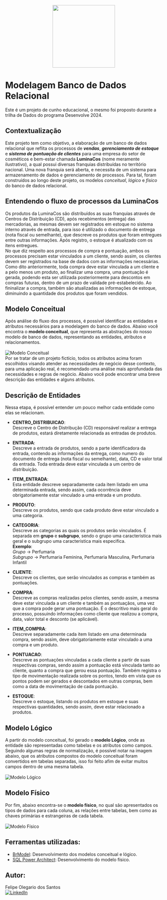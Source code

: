 <p align="center">
  <img src=https://github.com/olegariofelipe/Database_modeling_PostgreSQL/assets/112784578/f13f8b25-ff33-4f0f-884b-9d98d966b4a1
    width=200 heigth=200
</p>

# Modelagem Banco de Dados Relacional

Este é um projeto de cunho educacional, o mesmo foi proposto durante a trilha de Dados do programa Desenvolve 2024.

## Contextualização

Este projeto tem como objetivo, a elaboração de um banco de dados relacional que reflita os processos de ***vendas***, ***gerenciamento de estoque*** e ***sistema de pontuação de clientes*** para uma empresa do setor de cosméticos e bem-estar chamada **LuminaCos** (nome meramente ilustrativo), a qual possui diversas franquias distribuídas no território nacional. Uma nova franquia será aberta, e necessita de um sistema para armazenamento de dados e gerenciamento de processos. Para tal, foram construídos ao longo deste projeto, os modelos *conceitual*, *lógico* e *físico* do banco de dados relacional.

## Entendendo o fluxo de processos da LuminaCos

Os produtos da LuminaCos são distribuídos as suas franquias através de Centros de Distribuição (CD), após recebimentos (entrega) das mercadorias, as mesmas devem ser registrados em estoque no sistema interno através de entrada, para isso é utilizado o documento de entrega (nota fiscal ou semelhante), que descreve os produtos que foram entregues entre outras informações. Após registro, o estoque é atualizado com os itens entregues.
<br>
No que diz respeito aos processos de compra e pontuação, ambos os processos precisam estar vinculados a um cliente, sendo assim, os clientes devem ser registrados na base de dados com as informações necessárias. Como dito anteriormente, toda compra deve estar vinculada a um cliente e a pelo menos um produto, ao finalizar uma compra, uma pontuação é gerada, podendo esta ser utilizada posteriormente para descontos em compras futuras, dentro de um prazo de validade pré-estabelecido. Ao fininalizar a compra, também são atualizadas as informações de estoque, diminuindo a quantidade dos produtos que foram vendidos.
<br>

## Modelo Conceitual 
Após análise do fluxo dos processos, é possível identificar as entidades e atributos necessários para a modelagem do banco de dados.
Abaixo você encontra o **modelo conceitual**, que representa as abstrações do nosso modelo de banco de dados, representando as entidades, atributos e relacionamentos.<br>
<br>
![Modelo Conceitual](https://github.com/olegariofelipe/Modelagem_BD_Relacional/assets/112784578/39b07b09-0908-41a1-9b8f-fcb0a05ff959)
<br>
Por se tratar de um projeto fictício, todos os atributos acima foram escolhidos visando atender as necessidades de negócio desse contexto, para uma aplicação real, é recomendado uma análise mais aprofundada das necessidades e regras de negócio.
Abaixo você pode encontrar uma breve descrição das entidades e alguns atributos.

## Descrição de Entidades
Nessa etapa, é possível entender um pouco melhor cada entidade como elas se relacionam.<br>

* __CENTRO_DISTRIBUICAO__: <br>
Descreve o Centro de Distribução (CD) responsável realizar a entrega de produtos, estará diretamente relacionada as entradas de produtos.<br>
    
* __ENTRADA__: <br>
Descreve a entrada de produtos, sendo a parte identificadora da entrada, contendo as informações da entrega, como numero do documento de entrega (nota fiscal ou semelhante), data, CD e valor total da entrada. Toda entrada deve estar vinculada a um centro de distribuição.

* __ITEM_ENTRADA__: <br>
Esta entidade descreve separadamente cada item listado em uma determinada entrada, sendo assim, cada ocorrência deve obrigatoriamente estar vinculado a uma entrada e um produto.

* __PRODUTO__:<br>
Descreve os produtos, sendo que cada produto deve estar vinculado a uma categoria.

* __CATEGORIA__:<br>
Descreve as categorias as quais os produtos serão vinculados. É separada em **grupo** e **subgrupo**, sendo o grupo uma caracteristica mais geral e o subgrupo uma caracteristica mais especifica.<br>
__Exemplo__: <br>
_Grupo_ -> Perfumaria<br>
_Subgrupo_ -> Perfumaria Feminina, Perfumaria Masculina, Perfumaria Infantil

* __CLIENTE__:<br>
Descreve os clientes, que serão vinculados as compras e também as pontuações.

* __COMPRA__:<br>
Descreve as compras realizadas pelos clientes, sendo assim, a mesma deve estar vinculada a um cliente e também as pontuaçãos, uma vez que a compra pode gerar uma pontuação. É o descritivo mais geral do processo, possuindo informações como cliente que realizou a compra, data, valor total e desconto (se aplicável).

* __ITEM_COMPRA__:<br>
Descreve separadamente cada item listado em uma determinada compra, sendo assim, deve obrigatoriamente estar vinculado a uma compra e um produto.

* __PONTUACAO__:<br>
Descreve as pontuações vinculadas a cada cliente a partir de suas respectivas compras, sendo assim a pontuação está vinculada tanto ao cliente, quanto a compra que gerou essa pontuação.
Também registra o tipo de movimentação realizada sobre os pontos, tendo em vista que os pontos podem ser gerados e descontados em outras compras, bem como a data de movimentação de cada pontuação.

* __ESTOQUE__:<br>
Descreve o estoque, listando os produtos em estoque e suas respectivas quantidades, sendo assim, deve estar relacionado a produtos.

## Modelo Lógico
A partir do modelo conceitual, foi gerado o __modelo Lógico__, onde as entidade são representadas como tabelas e os atributos como campos. Seguindo algumas regras de normalização, é possível notar na imagem abaixo, que os atributos compostos do modelo conceitual foram convertidos em tabelas separadas, isso foi feito afim de evitar muitos campos dentro de uma mesma tabela.<br>
<br>
![Modelo Lógico](https://github.com/olegariofelipe/Modelagem_BD_Relacional/assets/112784578/c937be9a-5019-4628-9c87-046021ac1d97)
<br>
## Modelo Físico
Por fim, abaixo encontra-se o __modelo físico__, no qual são apresentados os tipos de dados para cada coluna, as relações entre tabelas, bem como as chaves primárias e estrangeiras de cada tabela.<br>
<br>
![Modelo Físico](https://github.com/olegariofelipe/Modelagem_BD_Relacional/assets/112784578/1ff1b2a3-d1ff-4986-8f11-f77b9cc1080d)
<br>

## Ferramentas utilizadas:
 
 * [BrModel](http://www.sis4.com/brModelo/#google_vignette): Desenvolvimento dos modelos conceitual e lógico.
 * [SQL Power Architect](https://dbmstools.com/tools/sql-power-architect): Desenvolvimento do modelo físico.

## Autor:
Felipe Olegario dos Santos<br>
[![LinkedIn](https://img.shields.io/badge/linkedin-%230077B5.svg?style=for-the-badge&logo=linkedin&logoColor=white)](https://www.linkedin.com/in/olegariofelipe/)



